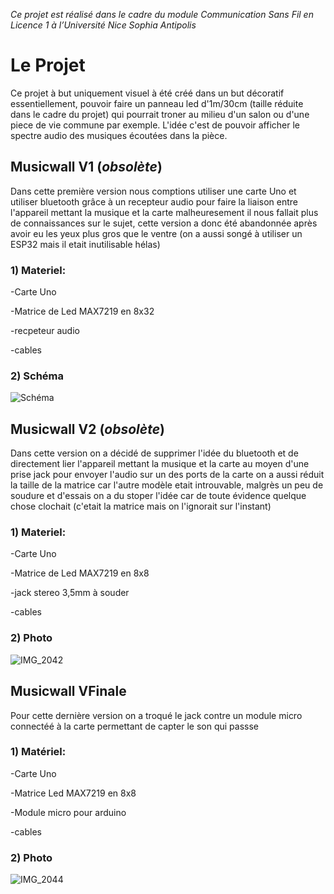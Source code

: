 *Ce projet est réalisé dans le cadre du module Communication Sans Fil en Licence 1 à l’Université Nice Sophia Antipolis*

# Le Projet
Ce projet à but uniquement visuel à été créé dans un but décoratif essentiellement, pouvoir faire un panneau led d'1m/30cm (taille réduite dans le cadre du projet) qui pourrait troner au milieu d'un salon ou d'une piece de vie commune par exemple. L'idée c'est de pouvoir afficher le spectre audio des musiques écoutées dans la pièce.
## Musicwall V1 (*obsolète*)
Dans cette première version nous comptions utiliser une carte Uno et utiliser bluetooth grâce à un recepteur audio pour faire la liaison entre l'appareil mettant la musique et la carte malheuresement il nous fallait plus de connaissances sur le sujet, cette version a donc été abandonnée après avoir eu les yeux plus gros que le ventre (on a aussi songé à utiliser un ESP32 mais il etait inutilisable hélas)
### 1) Materiel:
-Carte Uno

-Matrice de Led MAX7219 en 8x32

-recpeteur audio

-cables

### 2) Schéma
![Schéma](https://user-images.githubusercontent.com/102424510/176749572-479688df-4e5b-43de-a6d1-5847cdcb3d19.png)
## Musicwall V2 (*obsolète*)
Dans cette version on a décidé de supprimer l'idée du bluetooth et de directement lier l'appareil mettant la musique et la carte au moyen d'une prise jack pour envoyer l'audio sur un des ports de la carte on a aussi réduit la taille de la matrice car l'autre modèle etait introuvable, malgrès un peu de soudure et d'essais on a du stoper l'idée car de toute évidence quelque chose clochait (c'etait la matrice mais on l'ignorait sur l'instant)
### 1) Materiel:
-Carte Uno

-Matrice de Led MAX7219 en 8x8

-jack stereo 3,5mm à souder

-cables
### 2) Photo
![IMG_2042](https://user-images.githubusercontent.com/102424510/176753793-fbc26f8e-d300-4500-b23a-dfbceb3d68bb.png)
## Musicwall VFinale
Pour cette dernière version on a troqué le jack contre un module micro connectéé à la carte permettant de capter le son qui passse
### 1) Matériel:
-Carte Uno

-Matrice Led MAX7219 en 8x8

-Module micro pour arduino

-cables

### 2) Photo
![IMG_2044](https://user-images.githubusercontent.com/102424510/176754373-20992f53-c51b-4aff-a6ae-366abc237cb4.png)

